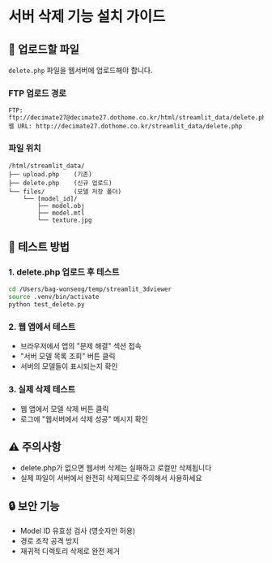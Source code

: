 # 서버 삭제 기능 설치 가이드

## 📁 업로드할 파일
`delete.php` 파일을 웹서버에 업로드해야 합니다.

### FTP 업로드 경로
```
FTP: ftp://decimate27@decimate27.dothome.co.kr/html/streamlit_data/delete.php
웹 URL: http://decimate27.dothome.co.kr/streamlit_data/delete.php
```

### 파일 위치
```
/html/streamlit_data/
├── upload.php    (기존)
├── delete.php    (신규 업로드)
└── files/        (모델 저장 폴더)
    └── [model_id]/
        ├── model.obj
        ├── model.mtl
        └── texture.jpg
```

## 🔧 테스트 방법

### 1. delete.php 업로드 후 테스트
```bash
cd /Users/bag-wonseog/temp/streamlit_3dviewer
source .venv/bin/activate
python test_delete.py
```

### 2. 웹 앱에서 테스트
- 브라우저에서 앱의 "문제 해결" 섹션 접속
- "서버 모델 목록 조회" 버튼 클릭
- 서버의 모델들이 표시되는지 확인

### 3. 실제 삭제 테스트
- 웹 앱에서 모델 삭제 버튼 클릭
- 로그에 "웹서버에서 삭제 성공" 메시지 확인

## ⚠️ 주의사항
- delete.php가 없으면 웹서버 삭제는 실패하고 로컬만 삭제됩니다
- 실제 파일이 서버에서 완전히 삭제되므로 주의해서 사용하세요

## 🔒 보안 기능
- Model ID 유효성 검사 (영숫자만 허용)
- 경로 조작 공격 방지
- 재귀적 디렉토리 삭제로 완전 제거

